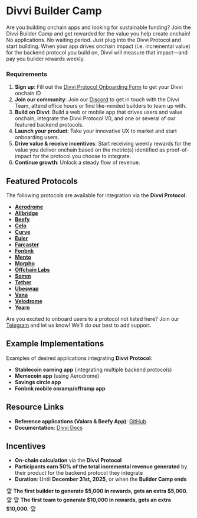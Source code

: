 # Divvi Builder Camp

Are you building onchain apps and looking for sustainable funding?
Join the Divvi Builder Camp and get rewarded for the value you help create onchain! No applications. No waiting period.
Just plug into the Divvi Protocol and start building. When your app drives onchain impact (i.e. incremental value) for the backend protocol you build on, Divvi will measure that impact—and pay you builder rewards weekly.

### Requirements

1. **Sign up**: Fill out the [Divvi Protocol Onboarding Form](https://docs.google.com/forms/d/1mPrrd6VxcJezenu7_zALkNSCQ8JJTQHnWPURo_CrL6c/edit) to get your Divvi onchain ID
2. **Join our community**: Join our [Discord](https://discord.com/invite/EaxZDhMuDn) to get in touch with the Divvi Team, attend office hours or find like-minded builders to team up with.
3. **Build on Divvi**: Build a web or mobile app that drives users and value onchain, integrate the Divvi Protocol V0, and one or several of our featured backend protocols.
4. **Launch your product**: Take your innovative UX to market and start onboarding users.
5. **Drive value & receive incentives**: Start receiving weekly rewards for the value you deliver onchain based on the metric(s) identified as proof-of-impact for the protocol you choose to integrate.
6. **Continue growth**: Unlock a steady flow of revenue.

## Featured Protocols

The following protocols are available for integration via the **Divvi Protocol**:

- **[Aerodrome](https://aerodrome.finance/)**
- **[Allbridge](https://allbridge.io/)**
- **[Beefy](https://beefy.com/)**
- **[Celo](https://celo.org/)**
- **[Curve](https://curve.fi/)**
- **[Euler](https://eulerlabs.com/)**
- **[Farcaster](https://farcaster.xyz/)**
- **[Fonbnk](https://www.fonbnk.com/)**
- **[Mento](https://www.mento.org/)**
- **[Morpho](https://morpho.org//)**
- **[Offchain Labs](https://offchainlabs.com/)**
- **[Somm](https://somm.finance/)**
- **[Tether](https://tether.to/)**
- **[Ubeswap](https://ubeswap.org/)**
- **[Vana](https://www.vana.org/)**
- **[Velodrome](https://velodrome.finance/)**
- **[Yearn](https://yearn.finance/)**

Are you excited to onboard users to a protocol not listed here? Join our [Telegram](https://t.me/letsdivvi) and let us know! We'll do our best to add support.

## Example Implementations

Examples of desired applications integrating **Divvi Protocol**:

- **Stablecoin earning app** (integrating multiple backend protocols)
- **Memecoin app** (using Aerodrome)
- **Savings circle app**
- **Fonbnk mobile onramp/offramp app**

## Resource Links

- **Reference applications (Valora & Beefy App)**: [GitHub](https://github.com/divvi-xyz)
- **Documentation**: [Divvi Docs](https://docs.Divvi.xyz/)

## Incentives

- **On-chain calculation** via the **Divvi Protocol**
- **Participants earn 50% of the total incremental revenue generated** by their product for the backend protocol they integrate
- **Duration**: Until **December 31st, 2025**, or when the **Builder Camp ends**

🏆 **The first builder to generate $5,000 in rewards, gets an extra $5,000.** 🏆
🏆 **The first team to generate $10,000 in rewards, gets an extra $10,000.** 🏆
